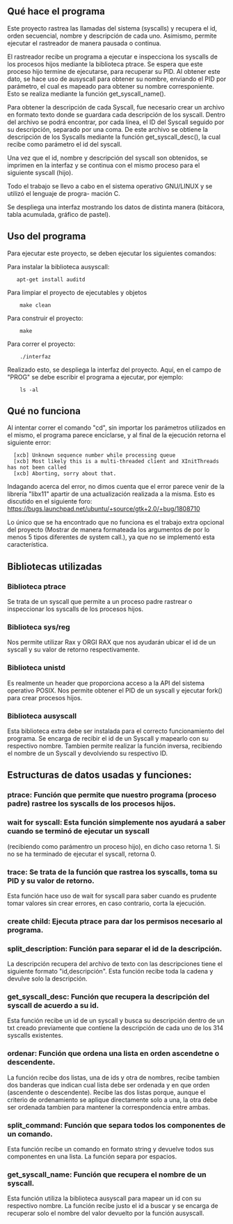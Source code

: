 ## Qué hace el programa
Este proyecto rastrea las llamadas del sistema (syscalls) y recupera el id, orden secuencial, nombre y descripción de cada uno.
Asimismo, permite ejecutar el rastreador de manera pausada o continua. 

El rastreador recibe un programa a ejecutar e inspecciona los syscalls de los procesos hijos mediante la biblioteca ptrace. Se espera que este proceso hijo termine de ejecutarse, para recuperar su PID. 
Al obtener este dato, se hace uso de ausyscall para obtener su nombre, enviando el PID por parámetro, el cual es mapeado para obtener su nombre corresponiente. Esto se realiza mediante la función get_syscall_name().

Para obtener la descripción de cada Syscall, fue necesario crear un archivo en formato texto donde se guardara cada descripción de los syscall. Dentro del archivo se podrá encontrar, por cada línea, el ID del Syscall seguido por su descripción, separado por una coma. De este archivo se obtiene la descripción de los Syscalls mediante la función get_syscall_desc(), la cual recibe como parámetro el id del syscall.

Una vez que el id, nombre y descripción del syscall son obtenidos, se imprimen en la interfaz y se continua con el mismo proceso para el siguiente syscall (hijo).

Todo el trabajo se llevo a cabo en el sistema operativo GNU/LINUX y se utilizó el lenguaje de progra-
mación C. 

Se despliega una interfaz mostrando los datos de distinta manera (bitácora, tabla acumulada, gráfico de pastel).


## Uso del programa
Para ejecutar este proyecto, se deben ejecutar los siguientes comandos:

Para instalar la biblioteca ausyscall:
       
       apt-get install auditd

Para limpiar el proyecto de ejecutables y objetos
    
        make clean 
        
Para construir el proyecto:
        
        make   
        
Para correr el proyecto:

        ./interfaz 

Realizado esto, se despliega la interfaz del proyecto. 
Aquí, en el campo de "PROG" se debe escribir el programa a ejecutar, por ejemplo:

        ls -al

## Qué no funciona

Al intentar correr el comando "cd", sin importar los parámetros utilizados en el mismo, el programa parece enciclarse, y al final de la ejecución retorna el siguiente error:

      [xcb] Unknown sequence number while processing queue
      [xcb] Most likely this is a multi-threaded client and XInitThreads has not been called
      [xcb] Aborting, sorry about that.
      
Indagando acerca del error, no dimos cuenta que el error parece venir de la librería "libx11" apartir de una actualización realizada a la misma. Esto es discutido en el siguiente foro: https://bugs.launchpad.net/ubuntu/+source/gtk+2.0/+bug/1808710 

Lo único que se ha encontrado que no funciona es el trabajo extra opcional del proyecto (Mostrar de manera formateada los argumentos de por lo menos 5 tipos diferentes de
system call.), ya que no se implementó esta característica.

## Bibliotecas utilizadas
### Biblioteca ptrace
Se trata de un syscall que permite a un proceso padre rastrear o inspeccionar los syscalls
de los procesos hijos.
### Biblioteca sys/reg
 Nos permite utilizar Rax y ORGI RAX que nos ayudarán ubicar el id de un syscall
y su valor de retorno respectivamente.
### Biblioteca unistd
Es realmente un header que proporciona acceso a la API del sistema operativo POSIX.
Nos permite obtener el PID de un syscall y ejecutar fork() para crear procesos hijos.
### Biblioteca ausyscall
Esta biblioteca extra debe ser instalada para el correcto funcionamiento del programa. 
Se encarga de recibir el id de un Syscall y mapearlo con su respectivo nombre.
Tambien permite realizar la función inversa, recibiendo el nombre de un Syscall y devolviendo su
respectivo ID.

## Estructuras de datos usadas y funciones:

### ptrace: Función que permite que nuestro programa (proceso padre) rastree los syscalls de los procesos hijos.

### wait for syscall: Esta función simplemente nos ayudará a saber cuando se terminó de ejecutar un syscall
(recibiendo como parámentro un proceso hijo), en dicho caso retorna 1. Si no se ha terminado de ejecutar el
syscall, retorna 0.
### trace: Se trata de la función que rastrea los syscalls, toma su PID y su valor de retorno. 
Esta función hace uso de wait for syscall para saber cuando es prudente tomar valores sin crear errores, en caso contrario, corta
la ejecución.
### create child: Ejecuta ptrace para dar los permisos necesario al programa.

### split_description: Función para separar el id de la descripción.
La descripción recupera del archivo de texto con las descripciones tiene el siguiente formato "id,descripción".
Esta función recibe toda la cadena y devulve solo la descripción.

### get_syscall_desc: Función que recupera la descripción del syscall de acuerdo a su id.
Esta función recibe un id de un syscall y busca su descripción dentro de un txt creado previamente que contiene la 
descripción de cada uno de los 314 syscalls existentes.

### ordenar: Función que ordena una lista en orden ascendetne o descendente.
La función recibe dos listas, una de ids y otra de nombres, recibe tambien dos banderas que indican cual lista
debe ser ordenada y en que orden (ascendente o descendente). Recibe las dos listas porque, aunque el criterio de
ordenamiento se aplique directamente solo a una, la otra debe ser ordenada tambien para mantener la correspondencia entre ambas.

### split_command: Función que separa todos los componentes de un comando.
Esta función recibe un comando en formato string y devuelve todos sus componentes en una lista. La función separa por espacios.

### get_syscall_name: Función que recupera el nombre de un syscall.
Esta función utiliza la biblioteca ausyscall para mapear un id con su respectivo nombre. La función recibe justo el id a buscar y
se encarga de recuperar solo el nombre del valor devuelto por la función ausyscall.
    
